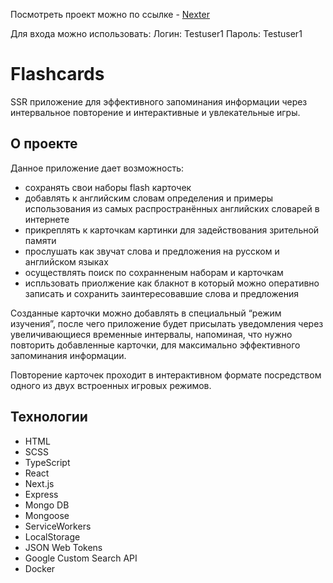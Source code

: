 Посмотреть проект можно по ссылке - [Nexter](https://fox-flash-cards.herokuapp.com/)

Для входа можно использовать:
Логин: Testuser1
Пароль: Testuser1

# Flashcards

SSR приложение для эффективного запоминания информации через интервальное повторение и интерактивные и увлекательные игры.

## О проекте

Данное приложение дает возможность:

- сохранять свои наборы flash карточек
- добавлять к английским словам определения и примеры использования из самых распространённых английских словарей в интернете
- прикреплять к карточкам картинки для задействования зрительной памяти
- прослушать как звучат слова и предложения на русском и английском языках
- осуществлять поиск по сохранненым наборам и карточкам
- испльзовать приолжение как блакнот в который можно оперативно записать и сохранить заинтересовавшие слова и предложения

Созданные карточки можно добавлять в специальный “режим изучения”, после чего приложение будет присылать уведомления через увеличивающиеся временные интервалы, напоминая, что нужно повторить добавленные карточки, для максимально эффективного запоминания информации.

Повторение карточек проходит в интерактивном формате посредством одного из двух встроенных игровых режимов.

## Технологии

- HTML
- SCSS
- TypeScript
- React
- Next.js
- Express
- Mongo DB
- Mongoose
- ServiceWorkers
- LocalStorage
- JSON Web Tokens
- Google Custom Search API
- Docker
